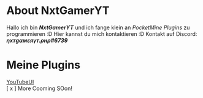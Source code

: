 # About NxtGamerYT
Hallo ich bin ***NxtGamerYT*** und ich fange klein an *PocketMine Plugins* zu programmieren :D
Hier kannst du mich kontaktieren :D
Kontakt auf Discord: ***ηxтgαмεяүт.ρнρ#6739***

# Meine Plugins
[YouTubeUI](https://github.com/NxtCodingBase/NxtGamerYT-Plugins/)<br>
[ x ] More Cooming SOon!
